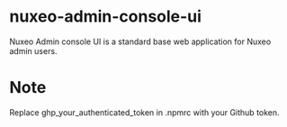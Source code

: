 # nuxeo-admin-console-ui
Nuxeo Admin console UI is a standard base web application for Nuxeo admin users.

# Note
Replace ghp_your_authenticated_token in .npmrc with your Github token.
